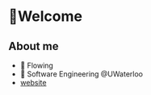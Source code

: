 # 👋Welcome

## About me

- 🌊 Flowing
- 🚀 Software Engineering @UWaterloo
- [website](https://dxaviud.github.io)

<!--[![Anurag's GitHub stats](https://github-readme-stats.vercel.app/api?username=dxaviud&count_private=true&hide=stars&show_icons=true&theme=transparent)](https://github.com/anuraghazra/github-readme-stats)
